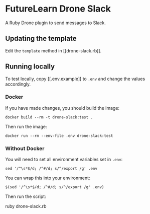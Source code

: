 # FutureLearn Drone Slack

A Ruby Drone plugin to send messages to Slack.

## Updating the template

Edit the `template` method in [[drone-slack.rb]].

## Running locally

To test locally, copy [[.env.example]] to `.env` and change the values accordingly.

### Docker

If you have made changes, you should build the image:

`docker build --rm -t drone-slack:test .`

Then run the image:

`docker run --rm --env-file .env drone-slack:test`

### Without Docker

You will need to set all environment variables set in `.env`:

`sed '/^\s*$/d; /^#/d; s/^/export /g' .env`

You can wrap this into your environment:

`$(sed '/^\s*$/d; /^#/d; s/^/export /g' .env)`

Then run the script:

ruby drone-slack.rb
